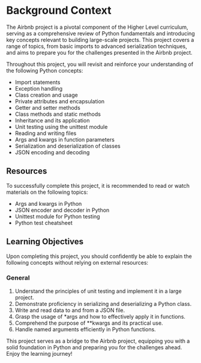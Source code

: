 
# Background Context

The Airbnb project is a pivotal component of the Higher Level curriculum, serving as a comprehensive review of Python fundamentals and introducing key concepts relevant to building large-scale projects. This project covers a range of topics, from basic imports to advanced serialization techniques, and aims to prepare you for the challenges presented in the Airbnb project.

Throughout this project, you will revisit and reinforce your understanding of the following Python concepts:

- Import statements
- Exception handling
- Class creation and usage
- Private attributes and encapsulation
- Getter and setter methods
- Class methods and static methods
- Inheritance and its application
- Unit testing using the unittest module
- Reading and writing files
- Args and kwargs in function parameters
- Serialization and deserialization of classes
- JSON encoding and decoding

## Resources

To successfully complete this project, it is recommended to read or watch materials on the following topics:

- Args and kwargs in Python
- JSON encoder and decoder in Python
- Unittest module for Python testing
- Python test cheatsheet

## Learning Objectives

Upon completing this project, you should confidently be able to explain the following concepts without relying on external resources:

### General
1. Understand the principles of unit testing and implement it in a large project.
2. Demonstrate proficiency in serializing and deserializing a Python class.
3. Write and read data to and from a JSON file.
4. Grasp the usage of *args and how to effectively apply it in functions.
5. Comprehend the purpose of **kwargs and its practical use.
6. Handle named arguments efficiently in Python functions.

This project serves as a bridge to the Airbnb project, equipping you with a solid foundation in Python and preparing you for the challenges ahead. Enjoy the learning journey!


